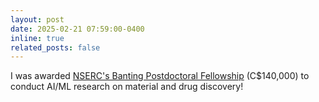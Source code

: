 ```yaml
---
layout: post
date: 2025-02-21 07:59:00-0400
inline: true
related_posts: false
---
```


I was awarded [NSERC's Banting Postdoctoral Fellowship](https://banting.fellowships-bourses.gc.ca/en/home-accueil.html) (C$140,000) to conduct AI/ML research on material and drug discovery!
